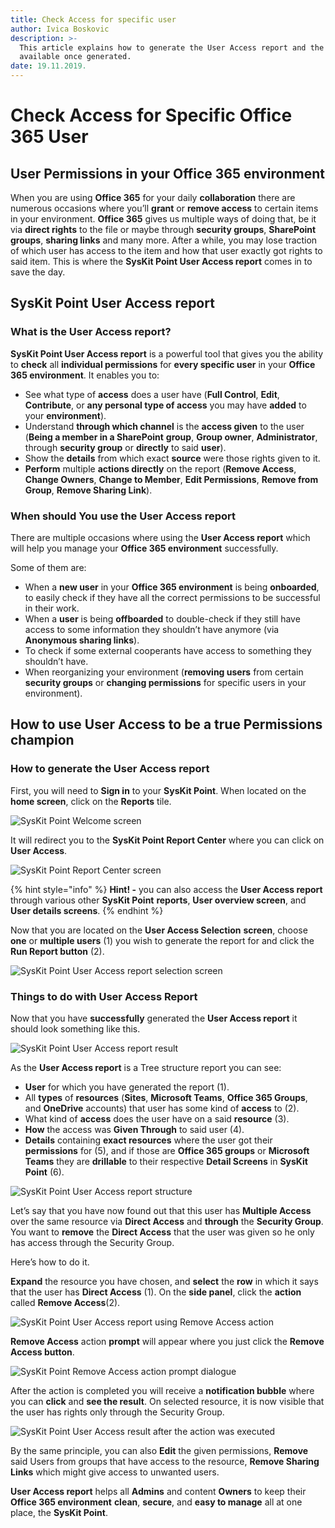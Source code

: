 ```yaml
---
title: Check Access for specific user
author: Ivica Boskovic
description: >-
  This article explains how to generate the User Access report and the options
  available once generated.
date: 19.11.2019.
---
```


# Check Access for Specific Office 365 User

## User Permissions in your Office 365 environment

When you are using **Office 365** for your daily **collaboration** there are numerous occasions where you’ll **grant** or **remove access** to certain items in your environment. **Office 365** gives us multiple ways of doing that, be it via **direct rights** to the file or maybe through **security groups**, **SharePoint groups**, **sharing links** and many more. After a while, you may lose traction of which user has access to the item and how that user exactly got rights to said item. This is where the **SysKit Point User Access report** comes in to save the day.

## SysKit Point User Access report

### What is the User Access report?

**SysKit Point User Access report** is a powerful tool that gives you the ability to **check** all **individual permissions** for **every specific user** in your **Office 365 environment**. It enables you to:

* See what type of **access** does a user have \(**Full Control**, **Edit**, **Contribute**, or **any personal type of access** you may have **added** to your **environment**\).
* Understand **through which channel** is the **access given** to the user \(**Being a member in a SharePoint** **group**, **Group owner**, **Administrator**, through **security group** or **directly** to said **user**\).
* Show the **details** from which exact **source** were those rights given to it.
* **Perform** multiple **actions directly** on the report \(**Remove Access**, **Change Owners**, **Change to Member**, **Edit Permissions**, **Remove from Group**, **Remove Sharing Link**\).

### When should You use the User Access report

There are multiple occasions where using the **User Access report** which will help you manage your **Office 365 environment** successfully.

Some of them are:

* When a **new user** in your **Office 365 environment** is being **onboarded**, to easily check if they have all the correct permissions to be successful in their work.
* When a **user** is being **offboarded** to double-check if they still have access to some information they shouldn’t have anymore \(via **Anonymous sharing links**\).
* To check if some external cooperants have access to something they shouldn’t have.
* When reorganizing your environment \(**removing users** from certain **security groups** or **changing permissions** for specific users in your environment\).

## How to use User Access to be a true Permissions champion

### How to generate the User Access report

First, you will need to **Sign in** to your **SysKit Point**. When located on the **home screen**, click on the **Reports** tile.

![SysKit Point Welcome screen](../.gitbook/assets/user_access_docs1.png)

It will redirect you to the **SysKit Point Report Center** where you can click on **User Access**.

![SysKit Point Report Center screen](../.gitbook/assets/user_access_docs2.png)

{% hint style="info" %}
**Hint! -** you can also access the **User Access report** through various other **SysKit Point** **reports**, **User overview screen**, and **User details screens**.
{% endhint %}

Now that you are located on the **User Access Selection** **screen**, choose **one** or **multiple users** \(1\) you wish to generate the report for and click the **Run Report button** \(2\).

![SysKit Point User Access report selection screen](../.gitbook/assets/user_access_docs3.png)

### Things to do with User Access Report

Now that you have **successfully** generated the **User Access report** it should look something like this.

![SysKit Point User Access report result](../.gitbook/assets/user_access_docs4.png)

As the **User Access report** is a Tree structure report you can see:

* **User** for which you have generated the report \(1\).
* All **types** of **resources** \(**Sites**, **Microsoft Teams**, **Office 365 Groups**, and **OneDrive** accounts\) that user has some kind of **access** to \(2\).
* What kind of **access** does the user have on a said **resource** \(3\).
* **How** the access was **Given Through** to said user \(4\).
* **Details** containing **exact resources** where the user got their **permissions** for \(5\), and if those are **Office 365 groups** or **Microsoft Teams** they are **drillable** to their respective **Detail Screens** in **SysKit Point** \(6\).

![SysKit Point User Access report structure](../.gitbook/assets/user_access_docs5.png)

Let’s say that you have now found out that this user has **Multiple Access** over the same resource via **Direct Access** and **through** the **Security Group**. You want to **remove** the **Direct Access** that the user was given so he only has access through the Security Group. 

Here’s how to do it.

**Expand** the resource you have chosen, and **select** the **row** in which it says that the user has **Direct Access** \(1\). On the **side panel**, click the **action** called **Remove Access**\(2\).

![SysKit Point User Access report using Remove Access action](../.gitbook/assets/user_access_docs6.png)

**Remove Access** action **prompt** will appear where you just click the **Remove Access button**.

![SysKit Point Remove Access action prompt dialogue](../.gitbook/assets/user_access_docs7.png)

After the action is completed you will receive a **notification bubble** where you can **click** and **see the result**. On selected resource, it is now visible that the user has rights only through the Security Group.

![SysKit Point User Access result after the action was executed ](../.gitbook/assets/user_access_docs8.png)

By the same principle, you can also **Edit** the given permissions, **Remove** said Users from groups that have access to the resource, **Remove Sharing Links** which might give access to unwanted users.

**User Access report** helps all **Admins** and content **Owners** to keep their **Office 365 environment** **clean**, **secure**, and **easy to manage** all at one place, the **SysKit Point**.





